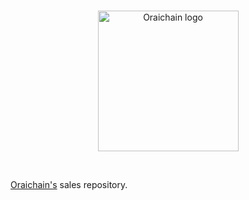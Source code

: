 <br/>
<p align="center">
<a href="https://orai.io/" target="_blank" color="#0d2990">
  <img src="https://orai.io/images/favicon.png" width="225" alt="Oraichain logo">
</a>
</p>
<br/>

[Oraichain's](https://orai.io/) sales repository.


